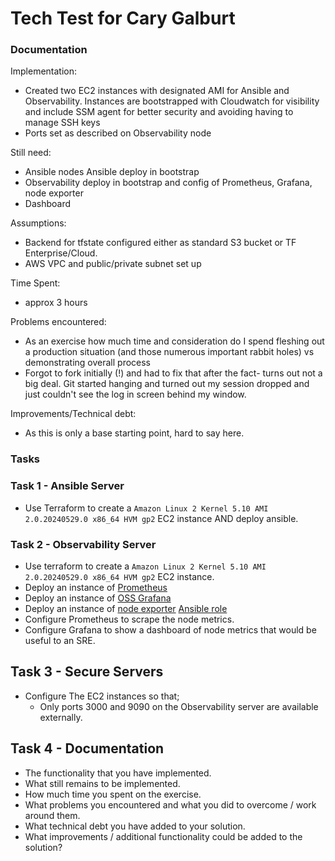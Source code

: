 # Tech Test for Cary Galburt

### Documentation ###
Implementation:
- Created two EC2 instances with designated AMI for Ansible and Observability. Instances are bootstrapped with Cloudwatch for visibility and include SSM agent for better security and avoiding having to manage SSH keys
- Ports set as described on Observability node

Still need:
- Ansible nodes Ansible deploy in bootstrap
- Observability deploy in bootstrap and config of Prometheus, Grafana, node exporter
- Dashboard

Assumptions:
- Backend for tfstate configured either as standard S3 bucket or TF Enterprise/Cloud.
- AWS VPC and public/private subnet set up

Time Spent:
- approx 3 hours

Problems encountered:
- As an exercise how much time and consideration do I spend fleshing out a production situation (and those numerous important rabbit holes)
vs demonstrating overall process
- Forgot to fork initially (!) and had to fix that after the fact- turns out not a big deal. Git started hanging and
turned out my session dropped and just couldn't see the log in screen behind my window.

Improvements/Technical debt:
- As this is only a base starting point, hard to say here.

### Tasks ###

### Task 1 - Ansible Server ###

- Use Terraform to create a `Amazon Linux 2 Kernel 5.10 AMI 2.0.20240529.0 x86_64 HVM gp2` EC2 instance AND deploy ansible.

### Task 2 - Observability Server ###

- Use terraform to create a `Amazon Linux 2 Kernel 5.10 AMI 2.0.20240529.0 x86_64 HVM gp2` EC2 instance.
- Deploy an instance of [Prometheus](https://prometheus.io/download/)
- Deploy an instance of [OSS Grafana](https://grafana.com/grafana/download?pg=oss-graf&plcmt=hero-btn-1)
- Deploy an instance of [node exporter](https://github.com/prometheus/node_exporter) [Ansible role](https://prometheus-community.github.io/ansible/branch/main/node_exporter_role.html)
- Configure Prometheus to scrape the node metrics.
- Configure Grafana to show a dashboard of node metrics that would be useful to an SRE.

## Task 3 - Secure Servers ##

- Configure The EC2 instances so that;
  - Only ports 3000 and 9090 on the Observability server are available externally.
 
## Task 4 - Documentation ##

- The functionality that you have implemented.
- What still remains to be implemented.
- How much time you spent on the exercise.
- What problems you encountered and what you did to overcome / work around them.
- What technical debt you have added to your solution.
- What improvements / additional functionality could be added to the solution?
